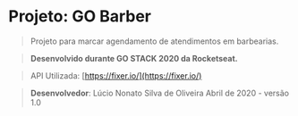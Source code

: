﻿# Projeto: GO Barber

> Projeto para marcar agendamento de atendimentos em barbearias.

> **Desenvolvido durante GO STACK 2020 da Rocketseat.**

> API Utilizada: [https://fixer.io/](https://fixer.io/)

> **Desenvolvedor**: Lúcio Nonato Silva de Oliveira
> Abril de 2020 - versão 1.0

